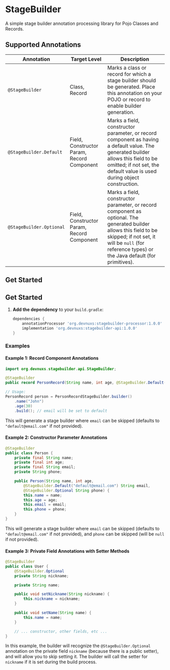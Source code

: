 # StageBuilder
A simple stage builder annotation processing library for Pojo Classes and Records.

## Supported Annotations

| Annotation                  | Target Level                                 | Description                                                                                                                                                                                                 |
|-----------------------------|----------------------------------------------|-------------------------------------------------------------------------------------------------------------------------------------------------------------------------------------------------------------|
| `@StageBuilder`             | Class, Record                                | Marks a class or record for which a stage builder should be generated. Place this annotation on your POJO or record to enable builder generation.                                                           |
| `@StageBuilder.Default`     | Field, Constructor Param, Record Component   | Marks a field, constructor parameter, or record component as having a default value. The generated builder allows this field to be omitted; if not set, the default value is used during object construction. |
| `@StageBuilder.Optional`    | Field, Constructor Param, Record Component   | Marks a field, constructor parameter, or record component as optional. The generated builder allows this field to be skipped; if not set, it will be `null` (for reference types) or the Java default (for primitives). |

## Get Started

## Get Started

1. **Add the dependency** to your `build.gradle`:
   ```groovy
   dependencies {
       annotationProcessor 'org.devnuxs:stagebuilder-processor:1.0.0'
       implementation 'org.devnuxs:stagebuilder-api:1.0.0'
   }
   ```



### Examples

#### Example 1: Record Component Annotations
```java
import org.devnuxs.stagebuilder.api.StageBuilder;

@StageBuilder
public record PersonRecord(String name, int age, @StageBuilder.Default("default@email.com") String email) {}

// Usage:
PersonRecord person = PersonRecordStageBuilder.builder()
    .name("John")
    .age(30)
    .build(); // email will be set to default
```

This will generate a stage builder where `email` can be skipped (defaults to `"default@email.com"` if not provided).

#### Example 2: Constructor Parameter Annotations
```java
@StageBuilder
public class Person {
    private final String name;
    private final int age;
    private final String email;
    private String phone;

    public Person(String name, int age,
        @StageBuilder.Default("default@email.com") String email,
        @StageBuilder.Optional String phone) {
        this.name = name;
        this.age = age;
        this.email = email;
        this.phone = phone;
    }
}
```
This will generate a stage builder where `email` can be skipped (defaults to `"default@email.com"` if not provided), and `phone` can be skipped (will be `null` if not provided).

#### Example 3: Private Field Annotations with Setter Methods
```java
@StageBuilder
public class User {
    @StageBuilder.Optional
    private String nickname;

    private String name;

    public void setNickname(String nickname) {
        this.nickname = nickname;
    }

    public void setName(String name) {
        this.name = name;
    }

    // ... constructor, other fields, etc ...
}
```
In this example, the builder will recognize the `@StageBuilder.Optional` annotation on the private field `nickname` (because there is a public setter), and will allow you to skip setting it. The builder will call the setter for `nickname` if it is set during the build process.